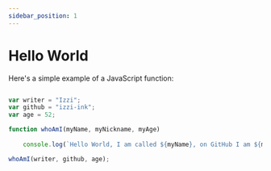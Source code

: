 ```yaml
---
sidebar_position: 1
---
```


# Hello World

Here's a simple example of a JavaScript function:

```javascript

var writer = "Izzi";
var github = "izzi-ink";
var age = 52; 

function whoAmI(myName, myNickname, myAge)
    
    console.log(`Hello World, I am called ${myName}, on GitHub I am ${myNickname}, and myAge is ${myAge}`);

whoAmI(writer, github, age);
```